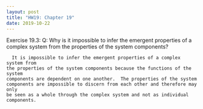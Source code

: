 ```yaml
---
layout: post
title: "HW19: Chapter 19"
date: 2019-10-22
---
```


  Exercise 19.3:
    Q: Why is it impossible to infer the emergent properties of a complex
       system from the properties of the system components?

      It is impossible to infer the emergent properties of a complex system from
    the properties of the system components because the functions of the system
    components are dependent on one another.  The properties of the system
    components are impossible to discern from each other and therefore may only
    be seen as a whole through the complex system and not as individual
    components.
